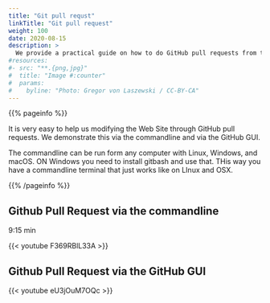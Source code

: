 ```yaml
---
title: "Git pull requst"
linkTitle: "Git pull request"
weight: 100
date: 2020-08-15
description: >
  We provide a practical guide on how to do GitHub pull requests from the commandline and the GUI for this Web site.
#resources:
#- src: "**.{png,jpg}"
#  title: "Image #:counter"
#  params:
#    byline: "Photo: Gregor von Laszewski / CC-BY-CA"
---
```



{{% pageinfo %}}

It is very easy to help us modifying the Web Site through GitHub pull requests. We demonstrate this via the commandline and via the GitHub GUI.

The commandline can be run form any computer with Linux, Windows, and macOS. ON Windows you need to install gitbash and use that. THis way you have a commandline terminal that just works like on LInux and OSX.

{{% /pageinfo %}}


## Github Pull Request via the commandline

9:15 min

<div width=100px>
{{< youtube F369RBlL33A >}}
</div>

## Github Pull Request via the GitHub GUI

{{< youtube eU3jOuM7OQc >}}

